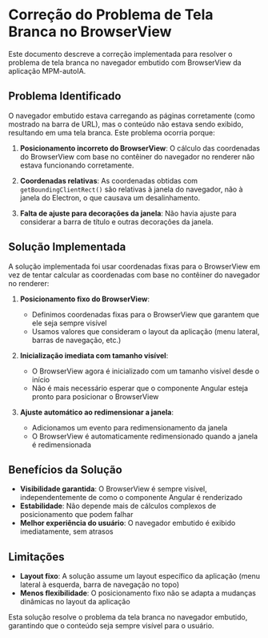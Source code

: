 # Correção do Problema de Tela Branca no BrowserView

Este documento descreve a correção implementada para resolver o problema de tela branca no navegador embutido com BrowserView da aplicação MPM-autoIA.

## Problema Identificado

O navegador embutido estava carregando as páginas corretamente (como mostrado na barra de URL), mas o conteúdo não estava sendo exibido, resultando em uma tela branca. Este problema ocorria porque:

1. **Posicionamento incorreto do BrowserView**: O cálculo das coordenadas do BrowserView com base no contêiner do navegador no renderer não estava funcionando corretamente.

2. **Coordenadas relativas**: As coordenadas obtidas com `getBoundingClientRect()` são relativas à janela do navegador, não à janela do Electron, o que causava um desalinhamento.

3. **Falta de ajuste para decorações da janela**: Não havia ajuste para considerar a barra de título e outras decorações da janela.

## Solução Implementada

A solução implementada foi usar coordenadas fixas para o BrowserView em vez de tentar calcular as coordenadas com base no contêiner do navegador no renderer:

1. **Posicionamento fixo do BrowserView**:
   - Definimos coordenadas fixas para o BrowserView que garantem que ele seja sempre visível
   - Usamos valores que consideram o layout da aplicação (menu lateral, barras de navegação, etc.)

2. **Inicialização imediata com tamanho visível**:
   - O BrowserView agora é inicializado com um tamanho visível desde o início
   - Não é mais necessário esperar que o componente Angular esteja pronto para posicionar o BrowserView

3. **Ajuste automático ao redimensionar a janela**:
   - Adicionamos um evento para redimensionamento da janela
   - O BrowserView é automaticamente redimensionado quando a janela é redimensionada

## Benefícios da Solução

- **Visibilidade garantida**: O BrowserView é sempre visível, independentemente de como o componente Angular é renderizado
- **Estabilidade**: Não depende mais de cálculos complexos de posicionamento que podem falhar
- **Melhor experiência do usuário**: O navegador embutido é exibido imediatamente, sem atrasos

## Limitações

- **Layout fixo**: A solução assume um layout específico da aplicação (menu lateral à esquerda, barra de navegação no topo)
- **Menos flexibilidade**: O posicionamento fixo não se adapta a mudanças dinâmicas no layout da aplicação

Esta solução resolve o problema da tela branca no navegador embutido, garantindo que o conteúdo seja sempre visível para o usuário.
